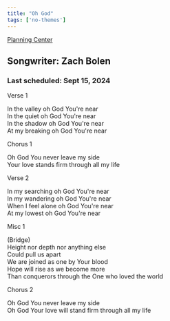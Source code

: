 ```yaml
---
title: "Oh God"
tags: ['no-themes']
---
```


[Planning Center](https://services.planningcenteronline.com/songs/12784272)

## Songwriter: Zach Bolen
### Last scheduled: Sept 15, 2024          

Verse 1  
  
In the valley oh God You're near  
In the quiet oh God You're near  
In the shadow oh God You're near  
At my breaking oh God You're near  
  
Chorus 1  
  
Oh God You never leave my side  
Your love stands firm through all my life  
  
Verse 2  
  
In my searching oh God You're near  
In my wandering oh God You're near  
When I feel alone oh God You're near  
At my lowest oh God You're near  
  
Misc 1  
  
(Bridge)  
Height nor depth nor anything else  
Could pull us apart  
We are joined as one by Your blood  
Hope will rise as we become more  
Than conquerors through the One who loved the world  
  
Chorus 2  
  
Oh God You never leave my side  
Oh God Your love will stand firm through all my life
